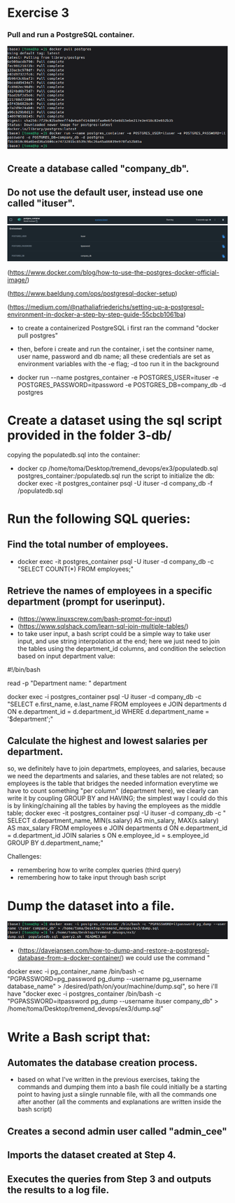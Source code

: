 # Exercise 3




### Pull and run a PostgreSQL container.
<img src="https://github.com/HVTom/tremend_devops/blob/main/ex3/ex3_pics/docker_postgres_commands.png" width="auto" height="auto" alt="Docker Postgres Commands">


## Create a database called "company_db". 
## Do not use the default user, instead use one called "ituser".
<img src="https://github.com/HVTom/tremend_devops/blob/main/ex3/ex3_pics/postgres_container_proof.png" width="auto" height="auto" alt="Postgres Container Proof">
<img src="https://github.com/HVTom/tremend_devops/blob/main/ex3/ex3_pics/docker_desktop_postgres_credentials.png" width="auto" height="auto" alt="Docker Desktop Postgres Credentials">


(https://www.docker.com/blog/how-to-use-the-postgres-docker-official-image/) 

(https://www.baeldung.com/ops/postgresql-docker-setup)

(https://medium.com/@nathaliafriederichs/setting-up-a-postgresql-environment-in-docker-a-step-by-step-guide-55cbcb1061ba)

 - to create a containerized PostgreSQL i first ran the command "docker pull postgres" 

 - then, before i create and run the container, i set the contsiner name, user name, password and db name; all these credentials are set as environment variables with the -e flag; -d too run it in the background

 - docker run --name postgres_container -e POSTGRES_USER=ituser -e POSTGRES_PASSWORD=itpassword -e POSTGRES_DB=company_db -d postgres



# Create a dataset using the sql script provided in the folder 3-db/


copying the populatedb.sql into the container:

 - docker cp /home/toma/Desktop/tremend_devops/ex3/populatedb.sql postgres_container:/populatedb.sql
run the script to initialize the db: docker exec -it postgres_container psql -U ituser -d company_db -f /populatedb.sql

# Run the following SQL queries:

## Find the total number of employees.

 - docker exec -it postgres_container psql -U ituser -d company_db -c "SELECT COUNT(*) FROM employees;"

## Retrieve the names of employees in a specific department (prompt for userinput).

 - (https://www.linuxscrew.com/bash-prompt-for-input)
 - (https://www.sqlshack.com/learn-sql-join-multiple-tables/)
 - to take user input, a bash script could be a simple way to take user input, and use string interpolation at the end; here we just need to join the tables using the department_id columns, and condition the selection based on input department value: 

#!/bin/bash

read -p "Department name: " department

docker exec -i postgres_container psql -U ituser -d company_db -c "SELECT e.first_name, e.last_name FROM employees e JOIN departments d ON e.department_id = d.department_id WHERE d.department_name = '$department';"

## Calculate the highest and lowest salaries per department.

so, we definitely have to join departmets, employees, and salaries, because we need the departments and salaries, and these tables are not related; so employees is the table that bridges the needed information
everytime we have to count something "per column" (department here), we clearly can write it by coupling GROUP BY and HAVING; the simplest way I could do this is by linking/chaining all the tables by having the employees as the middle table; 
docker exec -it postgres_container psql -U ituser -d company_db -c " SELECT d.department_name, MIN(s.salary) AS min_salary, MAX(s.salary) AS max_salary FROM employees e JOIN departments d ON e.department_id = d.department_id JOIN salaries s ON e.employee_id = s.employee_id GROUP BY d.department_name;"

Challenges: 
 - remembering how to write complex queries (third query)
 - remembering how to take input through bash script


# Dump the dataset into a file.
<img src="https://github.com/HVTom/tremend_devops/blob/main/ex3/ex3_pics/dump.png" width="auto" height="auto" alt="Dump">


 - (https://davejansen.com/how-to-dump-and-restore-a-postgresql-database-from-a-docker-container/)
we could use the command "

docker exec -i pg_container_name /bin/bash -c "PGPASSWORD=pg_password pg_dump --username pg_username database_name" > /desired/path/on/your/machine/dump.sql", so here i'll have "docker exec -i postgres_container /bin/bash -c "PGPASSWORD=itpassword pg_dump --username ituser company_db" > /home/toma/Desktop/tremend_devops/ex3/dump.sql"

# Write a Bash script that:

## Automates the database creation process.

 - based on what I've written in the previous exercises, taking the commands and dumping them into a bash file could initially be a starting point to having just a siingle runnable file, with all the commands one after another (all the comments and explanations are written inside the bash script)
## Creates a second admin user called "admin_cee"
## Imports the dataset created at Step 4.
## Executes the queries from Step 3 and outputs the results to a log file.
